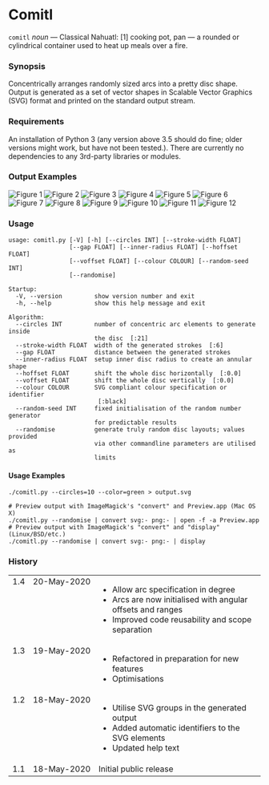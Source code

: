 
# Comitl

`comitl` *noun* — Classical Nahuatl: [1] cooking pot, pan — a rounded or cylindrical container used to heat up meals over a fire.

### Synopsis

Concentrically arranges randomly sized arcs into a pretty disc shape. Output is generated as a set of vector shapes in Scalable
Vector Graphics (SVG) format and printed on the standard output stream.

### Requirements

An installation of Python 3 (any version above 3.5 should do fine; older versions might work, but have not been tested.). There are
currently no dependencies to any 3rd-party libraries or modules.

### Output Examples

![Figure 1](./Documentation/Comitl/Examples/basic_01.svg)
![Figure 2](./Documentation/Comitl/Examples/basic_02.svg)
![Figure 3](./Documentation/Comitl/Examples/basic_03.svg)
![Figure 4](./Documentation/Comitl/Examples/basic_04.svg)
![Figure 5](./Documentation/Comitl/Examples/basic_05.svg)
![Figure 6](./Documentation/Comitl/Examples/basic_06.svg)
![Figure 7](./Documentation/Comitl/Examples/basic_07.svg)
![Figure 8](./Documentation/Comitl/Examples/basic_08.svg)
![Figure 9](./Documentation/Comitl/Examples/basic_09.svg)
![Figure 10](./Documentation/Comitl/Examples/basic_10.svg)
![Figure 11](./Documentation/Comitl/Examples/basic_11.svg)
![Figure 12](./Documentation/Comitl/Examples/basic_12.svg)

### Usage

```
usage: comitl.py [-V] [-h] [--circles INT] [--stroke-width FLOAT]
                 [--gap FLOAT] [--inner-radius FLOAT] [--hoffset FLOAT]
                 [--voffset FLOAT] [--colour COLOUR] [--random-seed INT]
                 [--randomise]

Startup:
  -V, --version         show version number and exit
  -h, --help            show this help message and exit

Algorithm:
  --circles INT         number of concentric arc elements to generate inside
                        the disc  [:21]
  --stroke-width FLOAT  width of the generated strokes  [:6]
  --gap FLOAT           distance between the generated strokes
  --inner-radius FLOAT  setup inner disc radius to create an annular shape
  --hoffset FLOAT       shift the whole disc horizontally  [:0.0]
  --voffset FLOAT       shift the whole disc vertically  [:0.0]
  --colour COLOUR       SVG compliant colour specification or identifier
                         [:black]
  --random-seed INT     fixed initialisation of the random number generator
                        for predictable results
  --randomise           generate truly random disc layouts; values provided
                        via other commandline parameters are utilised as
                        limits
```

#### Usage Examples
```
./comitl.py --circles=10 --color=green > output.svg
```

```
# Preview output with ImageMagick's "convert" and Preview.app (Mac OS X)
./comitl.py --randomise | convert svg:- png:- | open -f -a Preview.app
# Preview output with ImageMagick's "convert" and "display" (Linux/BSD/etc.)
./comitl.py --randomise | convert svg:- png:- | display
````

### History

<table>
    <tr>
        <td valign=top>1.4</td>
        <td valign=top nowrap>20-May-2020</td>
        <td>
			<ul>
				<li>Allow arc specification in degree
				<li>Arcs are now initialised with angular offsets and ranges
				<li>Improved code reusability and scope separation
			</ul>
		</td>
    </tr>
    <tr>
        <td valign=top>1.3</td>
        <td valign=top nowrap>19-May-2020</td>
        <td>
			<ul>
				<li>Refactored in preparation for new features
				<li>Optimisations
			</ul>
		</td>
    </tr>
    <tr>
        <td valign=top>1.2</td>
        <td valign=top nowrap>18-May-2020</td>
        <td>
			<ul>
				<li>Utilise SVG groups in the generated output
				<li>Added automatic identifiers to the SVG elements
				<li>Updated help text
			</ul>
		</td>
    </tr>
    <tr>
        <td valign=top>1.1</td>
        <td valign=top nowrap>18-May-2020</td>
        <td>Initial public release</td>
    </tr>
</table>